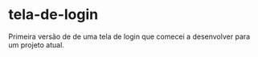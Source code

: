 # tela-de-login
 Primeira versão de de uma tela de login que comecei a desenvolver para um projeto atual.
